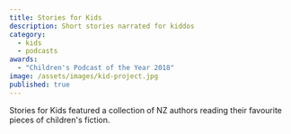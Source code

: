 ```yaml
---
title: Stories for Kids
description: Short stories narrated for kiddos
category:
  - kids
  - podcasts
awards:
  - "Children's Podcast of the Year 2018"
image: /assets/images/kid-project.jpg
published: true
---
```

Stories for Kids featured a collection of NZ authors reading their favourite pieces of children's fiction.

